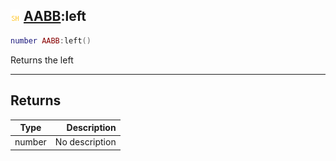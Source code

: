 ## ![shared](../../.gitbook/assets/shared.png) [AABB](./readme/aabb.md):left

```lua
number AABB:left()
```

Returns the left

------
## Returns

| Type   | Description |
| ------ | ----------: |
| number | No description |

